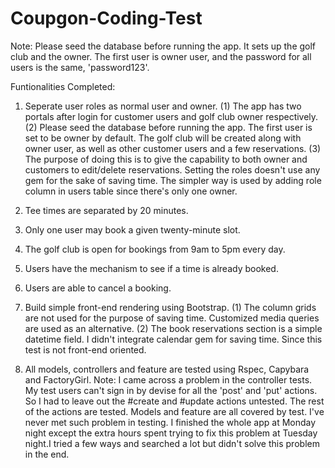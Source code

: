 # Coupgon-Coding-Test

Note: Please seed the database before running the app. It sets up the golf club and the owner. The first user is owner user, and the password for all users is the same, 'password123'.

Funtionalities Completed:

1. Seperate user roles as normal user and owner. 
   (1) The app has two portals after login for customer users and golf club owner respectively.
   (2) Please seed the database before running the app. The first user is set to be owner by default. The golf club will be created along
       with owner user, as well as other customer users and a few reservations.
   (3) The purpose of doing this is to give the capability to both owner and customers to edit/delete reservations.
       Setting the roles doesn't use any gem for the sake of saving time. The simpler way is used by adding role column in users table 
       since there's only one owner.

2. Tee times are separated by 20 minutes.

3. Only one user may book a given twenty-minute slot.

4. The golf club is open for bookings from 9am to 5pm every day.

5. Users have the mechanism to see if a time is already booked.

6. Users are able to cancel a booking.

7. Build simple front-end rendering using Bootstrap.
   (1) The column grids are not used for the purpose of saving time. Customized media queries are used as an alternative.
   (2) The book reservations section is a simple datetime field. I didn't integrate calendar gem for saving time. Since this test is not
       front-end oriented.
   
8. All models, controllers and feature are tested using Rspec, Capybara and FactoryGirl.
   Note: I came across a problem in the controller tests. My test users can't sign in by devise for all the 'post' and 'put' actions.
   So I had to leave out the #create and #update actions untested. The rest of the actions are tested.
   Models and feature are all covered by test.
   I've never met such problem in testing. I finished the whole app at Monday night except the extra hours spent trying to fix this problem
   at Tuesday night.I tried a few ways and searched a lot but didn't solve this problem in the end.
